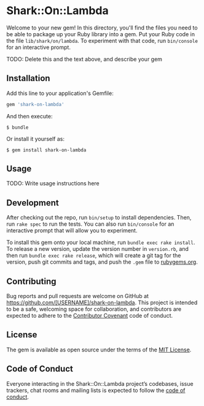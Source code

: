 # Shark::On::Lambda

Welcome to your new gem! In this directory, you'll find the files you need to be able to package up your Ruby library into a gem. Put your Ruby code in the file `lib/shark/on/lambda`. To experiment with that code, run `bin/console` for an interactive prompt.

TODO: Delete this and the text above, and describe your gem

## Installation

Add this line to your application's Gemfile:

```ruby
gem 'shark-on-lambda'
```

And then execute:

    $ bundle

Or install it yourself as:

    $ gem install shark-on-lambda

## Usage

TODO: Write usage instructions here

## Development

After checking out the repo, run `bin/setup` to install dependencies. Then, run `rake spec` to run the tests. You can also run `bin/console` for an interactive prompt that will allow you to experiment.

To install this gem onto your local machine, run `bundle exec rake install`. To release a new version, update the version number in `version.rb`, and then run `bundle exec rake release`, which will create a git tag for the version, push git commits and tags, and push the `.gem` file to [rubygems.org](https://rubygems.org).

## Contributing

Bug reports and pull requests are welcome on GitHub at https://github.com/[USERNAME]/shark-on-lambda. This project is intended to be a safe, welcoming space for collaboration, and contributors are expected to adhere to the [Contributor Covenant](http://contributor-covenant.org) code of conduct.

## License

The gem is available as open source under the terms of the [MIT License](https://opensource.org/licenses/MIT).

## Code of Conduct

Everyone interacting in the Shark::On::Lambda project’s codebases, issue trackers, chat rooms and mailing lists is expected to follow the [code of conduct](https://github.com/[USERNAME]/shark-on-lambda/blob/master/CODE_OF_CONDUCT.md).
